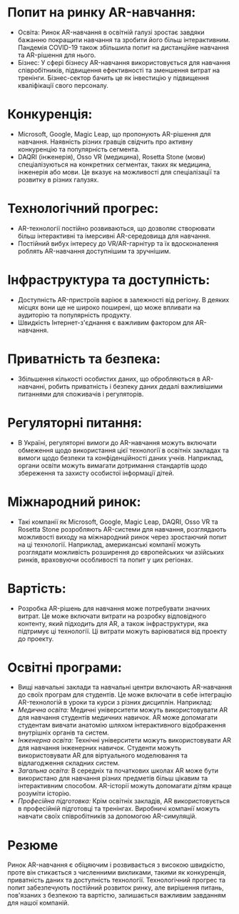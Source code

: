 # Попит на ринку AR-навчання:

- Освіта: Ринок AR-навчання в освітній галузі зростає завдяки бажанню покращити навчання та зробити його більш інтерактивним. Пандемія COVID-19 також збільшила попит на дистанційне навчання та AR-рішення для нього.
- Бізнес: У сфері бізнесу AR-навчання використовується для навчання співробітників, підвищення ефективності та зменшення витрат на тренінги. Бізнес-сектор бачить це як інвестицію у підвищення кваліфікації свого персоналу.

# Конкуренція:

- Microsoft, Google, Magic Leap, що пропонують AR-рішення для навчання. Наявність різних гравців свідчить про активну конкуренцію та популярність сегмента.
- DAQRI (інженерія), Osso VR (медицина), Rosetta Stone (мови) спеціалізуються на конкретних сегментах, таких як медицина, інженерія або мови. Це вказує на можливості для спеціалізації та розвитку в різних галузях.

# Технологічний прогрес:

- AR-технології постійно розвиваються, що дозволяє створювати більш інтерактивні та імерсивні AR-середовища для навчання.
- Постійний вибух інтересу до VR/AR-гарнітур та їх вдосконалення роблять AR-навчання доступнішим та зручнішим.

# Інфраструктура та доступність:

- Доступність AR-пристроїв варіює в залежності від регіону. В деяких місцях вони ще не широко поширені, що може впливати на аудиторію та популярність продукту.
- Швидкість Інтернет-з'єднання є важливим фактором для AR-навчання.

# Приватність та безпека:

- Збільшення кількості особистих даних, що обробляються в AR-навчанні, робить приватність і безпеку даних дедалі важливішими питаннями для споживачів і регуляторів.

# Регуляторні питання:

- В Україні, регуляторні вимоги до AR-навчання можуть включати обмеження щодо використання цієї технології в освітніх закладах та вимоги щодо безпеки та конфіденційності даних учнів. Наприклад, органи освіти можуть вимагати дотримання стандартів щодо збереження та захисту особистої інформації дітей.

# Міжнародний ринок:

- Такі компанії як Microsoft, Google, Magic Leap, DAQRI, Osso VR та Rosetta Stone розробляють AR-системи для навчання, розглядають можливості виходу на міжнародний ринок через зростаючий попит на ці технології. Наприклад, американські компанії можуть розглядати можливість розширення до європейських чи азійських ринків, враховуючи особливості та попит у цих регіонах.

# Вартість:

- Розробка AR-рішень для навчання може потребувати значних витрат. Це може включати витрати на розробку відповідного контенту, який підходить для AR, а також інфраструктури, яка підтримує ці технології. Ці витрати можуть варіюватися від проекту до проекту.

# Освітні програми:

- Вищі навчальні заклади та навчальні центри включають AR-навчання до своїх програм для студентів. Це може включати в себе інтеграцію AR-технологій в уроки та курси з різних дисциплін. Наприклад:
- _Медична освіта:_ Медичні університети можуть використовувати AR для навчання студентів медичних навичок. AR може допомагати студентам вивчати анатомію шляхом інтерактивного відображення внутрішніх органів та систем.
- _Інженерна освіта:_ Технічні університети можуть використовувати AR для навчання інженерних навичок. Студенти можуть використовувати AR для віртуального моделювання та відлагодження складних систем.
- _Загальна освіта:_ В середніх та початкових школах AR може бути використано для навчання різних предметів більш цікавим та інтерактивним способом. AR-історії можуть допомагати дітям краще розуміти історію.
- _Професійна підготовка:_ Крім освітніх закладів, AR використовується в професійній підготовці та тренінгах. Виробничі компанії можуть навчати своїх співробітників за допомогою AR-симуляцій.

# Резюме
Ринок AR-навчання є обіцяючим і розвивається з високою швидкістю, проте він стикається з численними викликами, такими як конкуренція, приватність даних та доступність технології. Технологічний прогрес та попит забезпечують постійний розвиток ринку, але вирішення питань, пов'язаних з безпекою та вартістю, залишається важливим завданням для нашої компаній.
